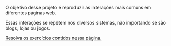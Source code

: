 O objetivo desse projeto é reproduzir as interações mais comuns em diferentes páginas web.

Essas interações se repetem nos diversos sistemas, não importando se são blogs, lojas ou jogos.

[Resolva os exercícios contidos nessa página.](https://marcelao.dev/trilha/front/exerciciosdom/)